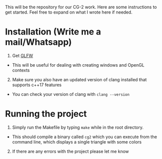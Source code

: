 This will be the repository for our CG-2 work.
Here are some instructions to get started. Feel free to expand on what I wrote here if needed.

# Installation (Write me a mail/Whatsapp)
1. Get [GLFW](http://www.glfw.org/index.html)
  * This will be useful for dealing with creating windows and OpenGL contexts
2. Make sure you also have an updated version of clang installed that supports c++17 features
  * You can check your version of clang with `clang --version`

# Running the project
1. Simply run the Makefile by typing `make` while in the root directory.
  * This should compile a binary called `cg2` which you can execute from the command line,
    which displays a single triangle with some colors
2. If there are any errors with the project please let me know
